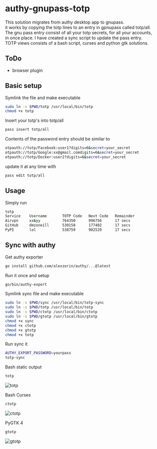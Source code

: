 # authy-gnupass-totp

This solution migrates from authy desktop app to gnupass.\
it works by copying the totp lines to an entry in gpnupass called totp/all.\
The gnu pass entry consist of all your totp secrets, for all your accounts,\
in once place. I have created a sync script to update the pass entry.\
TOTP views consists of a bash script, curses and python gtk solutions.

## ToDo
- browser plugin

## Basic setup
Symlink the file and make executable
```bash
sudo ln -s $PWD/totp /usr/local/bin/totp
chmod +x totp
```

Insert your totp's into totp/all
```bash
pass insert totp/all
```

Contents of the password entry should be similar to
```bash
otpauth://totp/Facebook:user1?digits=6&secret=your_secret
otpauth://totp/Google:xx@gmail.comdigits=6&secret=your_secret
otpauth://totp/Docker:user2?digits=6&secret=your_secret
```
update it at any time with
```bash
pass edit totp/all
```

## Usage
Simply run
```bash
totp
Service    Username       TOTP Code   Next Code   Remainder
Airvpn     xx&yy          764350      996756      17 secs
GitHub     dmzoneill      530158      177402      17 secs
PyPI       lol            538759      902529      17 secs
```

## Sync with authy

Get authy exporter
```bash
go install github.com/alexzorin/authy/...@latest
```
Run it once and setup
```bash
go/bin/authy-export
```

Symlink sync file and make executable
```bash
sudo ln -s $PWD/sync /usr/local/bin/totp-sync
sudo ln -s $PWD/totp /usr/local/bin/totp
sudo ln -s $PWD/ctotp /usr/local/bin/ctotp
sudo ln -s $PWD/gtotp /usr/local/bin/gtotp
chmod +x sync
chmod +x ctotp
chmod +x gtotp
chmod +x totp
```

Run sync it
```bash
AUTHY_EXPORT_PASSWORD=yourpass
totp-sync
```

Bash static output
```bash
totp
```
![totp](https://raw.githubusercontent.com/dmzoneill/pass-totp/main/imgs/totp.png)

Bash Curses
```bash
ctotp
```
![ctotp](https://raw.githubusercontent.com/dmzoneill/pass-totp/main/imgs/ctotp.png)

PyGTK 4
```bash
gtotp
```
![gtotp](https://raw.githubusercontent.com/dmzoneill/pass-totp/main/imgs/gtotp.png)
